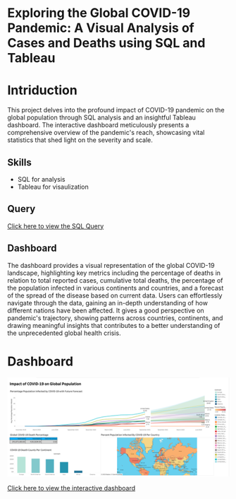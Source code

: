 # Exploring the Global COVID-19 Pandemic: A Visual Analysis of Cases and Deaths using SQL and Tableau


# Intriduction
This project delves into the profound impact of COVID-19 pandemic on the global population through SQL analysis and an insightful Tableau dashboard. 
The interactive dashboard meticulously presents a comprehensive overview of the pandemic's reach, showcasing vital statistics that shed light on the severity and scale.

## Skills 
- SQL for analysis
- Tableau for visaulization
## Query
[Click here to view the SQL Query](https://github.com/atamgbo/Analysis-on-the-global-impact-of-COVID19-disease/blob/main/SQL%20Analysis)
## Dashboard
The dashboard provides a visual representation of the global COVID-19 landscape, highlighting key metrics including the percentage of deaths in relation to total reported cases, cumulative total deaths, 
the percentage of the population infected in various continents and countries, and a forecast of the spread of the disease based on current data. Users can effortlessly navigate through the data, gaining 
an in-depth understanding of how different nations have been affected. It gives a good perspective on pandemic's trajectory, showing patterns across countries, continents, and drawing meaningful insights 
that contributes to a better understanding of the unprecedented global health crisis.
# Dashboard
![dashboard](https://github.com/atamgbo/Analysis-on-the-global-impact-of-COVID19-disease/blob/main/Screenshot%202023-09-07%20at%201.19.37%20PM.png)

[Click here to view the interactive dashboard](https://public.tableau.com/app/profile/atamgbo.ayuwu/viz/Covid-19Dashboard_16351836180290/Dashboard1)
